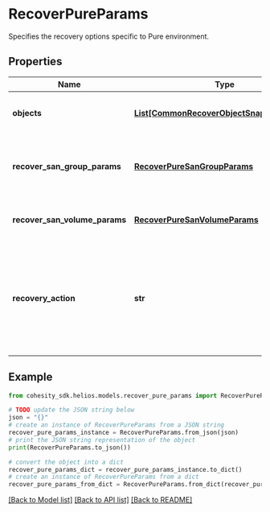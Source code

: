 # RecoverPureParams

Specifies the recovery options specific to Pure environment.

## Properties

Name | Type | Description | Notes
------------ | ------------- | ------------- | -------------
**objects** | [**List[CommonRecoverObjectSnapshotParams]**](CommonRecoverObjectSnapshotParams.md) | Specifies the list of recover object parameters. | 
**recover_san_group_params** | [**RecoverPureSanGroupParams**](RecoverPureSanGroupParams.md) | Specifies the parameters to recover SAN Pure Protection Group. | [optional] 
**recover_san_volume_params** | [**RecoverPureSanVolumeParams**](RecoverPureSanVolumeParams.md) | Specifies the parameters to recover SAN Volume. | [optional] 
**recovery_action** | **str** | Specifies the type of recovery action to be performed. The corresponding recovery action params must be filled out. | 

## Example

```python
from cohesity_sdk.helios.models.recover_pure_params import RecoverPureParams

# TODO update the JSON string below
json = "{}"
# create an instance of RecoverPureParams from a JSON string
recover_pure_params_instance = RecoverPureParams.from_json(json)
# print the JSON string representation of the object
print(RecoverPureParams.to_json())

# convert the object into a dict
recover_pure_params_dict = recover_pure_params_instance.to_dict()
# create an instance of RecoverPureParams from a dict
recover_pure_params_from_dict = RecoverPureParams.from_dict(recover_pure_params_dict)
```
[[Back to Model list]](../README.md#documentation-for-models) [[Back to API list]](../README.md#documentation-for-api-endpoints) [[Back to README]](../README.md)


